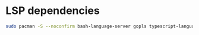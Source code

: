 # LSP dependencies
```bash
sudo pacman -S --noconfirm bash-language-server gopls typescript-language-server
```
